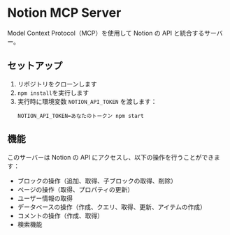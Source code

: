# Notion MCP Server

Model Context Protocol（MCP）を使用して Notion の API と統合するサーバー。

## セットアップ

1. リポジトリをクローンします
2. `npm install`を実行します
3. 実行時に環境変数 `NOTION_API_TOKEN` を渡します：
   ```
   NOTION_API_TOKEN=あなたのトークン npm start
   ```

## 機能

このサーバーは Notion の API にアクセスし、以下の操作を行うことができます：

- ブロックの操作（追加、取得、子ブロックの取得、削除）
- ページの操作（取得、プロパティの更新）
- ユーザー情報の取得
- データベースの操作（作成、クエリ、取得、更新、アイテムの作成）
- コメントの操作（作成、取得）
- 検索機能
